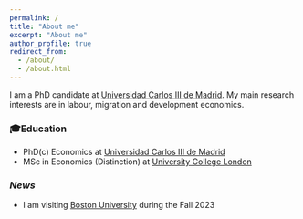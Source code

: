 ```yaml
---
permalink: /
title: "About me"
excerpt: "About me"
author_profile: true
redirect_from: 
  - /about/
  - /about.html
---
```

I am a PhD candidate at [Universidad Carlos III de Madrid](https://economics.uc3m.es). 
My main research interests are in labour, migration and development economics.

### 🎓Education
-  PhD(c) Economics at [Universidad Carlos III de Madrid](https://economics.uc3m.es)
-  MSc in Economics (Distinction) at [University College London](https://www.ucl.ac.uk/economics/ucl-department-economics)

### *News*
-  I am visiting [Boston University](https://www.bu.edu/econ/) during the Fall 2023



